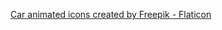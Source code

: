 <a href="https://www.flaticon.com/free-animated-icons/car" title="car animated icons">Car animated icons created by Freepik - Flaticon</a>
